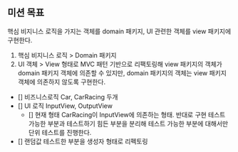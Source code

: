 ## 미션 목표

핵심 비지니스 로직을 가지는 객체를 domain 패키지, UI 관련한 객체를 view 패키지에 구현한다.

1. 핵심 비지니스 로직 > Domain 패키지
2. UI 객체 > View 형태로
   MVC 패턴 기반으로 리팩토링해 view 패키지의 객체가 domain 패키지 객체에 의존할 수 있지만, domain 패키지의 객체는 view 패키지 객체에 의존하지 않도록 구현한다.

- [] 비즈니스로직 Car, CarRacing 두개
- [] UI 로직 InputView, OutputView
    - [] 현재 형태 CarRacing이 InputView에 의존하는 형태. 반대로 구현
      테스트 가능한 부분과 테스트하기 힘든 부분을 분리해 테스트 가능한 부분에 대해서만 단위 테스트를 진행한다.
- [] 랜덤값 테스트한 부분을 생성자 형태로 리펙토링